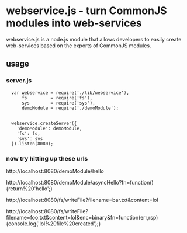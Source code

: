 # webservice.js - turn CommonJS modules into web-services

webservice.js is a node.js module that allows developers to easily create web-services based on the exports of CommonJS modules.

## usage


### server.js

      var webservice = require('./lib/webservice'),
          fs         = require('fs'),
          sys        = require('sys'),
          demoModule = require('./demoModule');


      webservice.createServer({
        'demoModule': demoModule,
        'fs': fs,
        'sys': sys
      }).listen(8080);

### now try hitting up these urls

http://localhost:8080/demoModule/hello

http://localhost:8080/demoModule/asyncHello?fn=function(){return%20'hello';}

http://localhost:8080/fs/writeFile?filename=bar.txt&content=lol

http://localhost:8080/fs/writeFile?filename=foo.txt&content=lol&enc=binary&fn=function(err,rsp){console.log('lol%20file%20created');}
